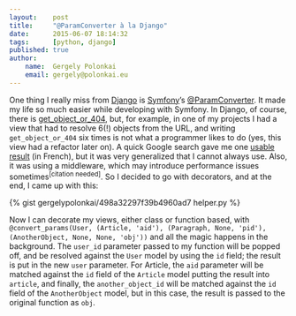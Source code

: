 ```yaml
---
layout:    post
title:     "@ParamConverter à la Django"
date:      2015-06-07 18:14:32
tags:      [python, django]
published: true
author:
    name:  Gergely Polonkai
    email: gergely@polonkai.eu
---
```

One thing I really miss from [Django](https://www.djangoproject.com/)
is [Symfony](http://symfony.com)’s
[@ParamConverter](http://symfony.com/doc/current/bundles/SensioFrameworkExtraBundle/annotations/converters.html). It
made my life so much easier while developing with Symfony. In Django,
of course, there is
[get_object_or_404](https://docs.djangoproject.com/en/dev/topics/http/shortcuts/#get-object-or-404),
but, for example, in one of my projects I had a view that had to resolve 6(!)
objects from the URL, and writing `get_object_or_404` six times is not what a
programmer likes to do (yes, this view had a refactor later on). A quick Google
search gave me one [usable
result](http://openclassrooms.com/forum/sujet/middleware-django-genre-paramconverter-doctrine)
(in French), but it was very generalized that I cannot always use. Also, it was
using a middleware, which may introduce performance issues
sometimes<sup>[citation needed]</sup>. So I decided to go with decorators, and
at the end, I came up with this:

{% gist gergelypolonkai/498a32297f39b4960ad7 helper.py %}

Now I can decorate my views, either class or function based, with
`@convert_params(User, (Article, 'aid'), (Paragraph, None, 'pid'),
(AnotherObject, None, None, 'obj'))` and all the magic happens in the
background. The `user_id` parameter passed to my function will be
popped off, and be resolved against the `User` model by using the `id`
field; the result is put in the new `user` parameter. For Article, the
`aid` parameter will be matched against the `id` field of the
`Article` model putting the result into `article`, and finally, the
`another_object_id` will be matched against the `id` field of the
`AnotherObject` model, but in this case, the result is passed to the
original function as `obj`.

